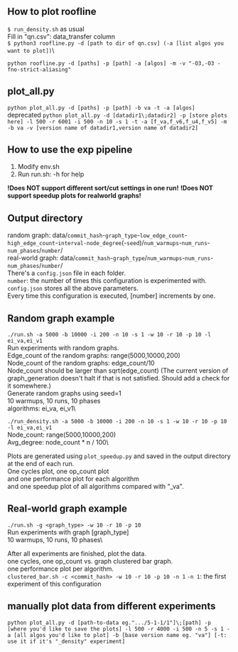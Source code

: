 ## How to plot roofline
`$ run_density.sh` as usual\
Fill in "qn.csv": data_transfer column\
`$ python3 roofline.py -d [path to dir of qn.csv] (-a [list algos you want to plot])`\

`python roofline.py -d [paths] -p [path] -a [algos] -m -v "-O3,-O3 -fno-strict-aliasing"`

## plot_all.py
`python plot_all.py -d [paths] -p [path] -b va -t -a [algos]`\
deprecated `python plot_all.py -d [datadir1\;datadir2] -p [store plots here] -l 500 -r 6001 -i 500 -n 10 -s 1 -t -a [f_va,f_v6,f_u4,f_v5] -m -b va -v [version name of datadir1,version name of datadir2]`

## How to use the exp pipeline
1. Modify env.sh
2. Run run.sh: -h for help

**!Does NOT support different sort/cut settings in one run!**
**!Does NOT support speedup plots for realworld graphs!**

## Output directory
random graph: data/`commit_hash`-`graph_type`-`low_edge_count`-`high_edge_count`-`interval-node_degree`(-`seed`)/`num_warmups`-`num_runs`-`num_phases`/`number`/\
real-world graph: data/`commit_hash`-`graph_type`/`num_warmups`-`num_runs`-`num_phases`/`number`/\
There's a `config.json` file in each folder.\
`number`: the number of times this configuration is experimented with.\
`config.json` stores all the above parameters.\
Every time this configuration is executed, [number] increments by one.


## Random graph example
`./run.sh -a 5000 -b 10000 -i 200 -n 10 -s 1 -w 10 -r 10 -p 10 -l ei_va,ei_v1`\
Run experiments with random graphs.\
Edge_count of the random graphs: range(5000,10000,200)\
Node_count of the random graphs: edge_count/10\
Node_count should be larger than sqrt(edge_count) (The current version of graph_generation doesn't halt if that is not satisfied. Should add a check for it somewhere.)\
Generate random graphs using seed=1\
10 warmups, 10 runs, 10 phases\
algorithms: ei_va, ei_v1\

`./run_density.sh -a 5000 -b 10000 -i 200 -n 10 -s 1 -w 10 -r 10 -p 10 -l ei_va,ei_v1`\
Node_count: range(5000,10000,200)\
Avg_degree: node_count * n / 100\

Plots are generated using `plot_speedup.py` and saved in the output directory at the end of each run.\
One cycles plot, one op_count plot\
and one performance plot for each algorithm\
and one speedup plot of all algorithms compared with "\_va".

## Real-world graph example
`./run.sh -g <graph_type> -w 10 -r 10 -p 10`\
Run experiments with graph [graph_type]\
10 warmups, 10 runs, 10 phases\

After all experiments are finished, plot the data.\
one cycles, one op_count vs. graph clustered bar graph.\
one performance plot per algorithm.\
`clustered_bar.sh -c <commit_hash> -w 10 -r 10 -p 10 -n 1`
`-n 1`: the first experiment of this configuration

## manually plot data from different experiments
`python plot_all.py -d [path-to-data eg.".../5-1-1/1"]\;[path] -p [where you'd like to save the plots] -l 500 -r 4000 -i 500 -n 5 -s 1 -a [all algos you'd like to plot] -b [base version name eg. "va"] [-t: use it if it's "_density" experiment]`
